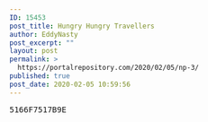 ```yaml
---
ID: 15453
post_title: Hungry Hungry Travellers
author: EddyNasty
post_excerpt: ""
layout: post
permalink: >
  https://portalrepository.com/2020/02/05/np-3/
published: true
post_date: 2020-02-05 10:59:56
---
```

<pre>5166F7517B9E</pre>